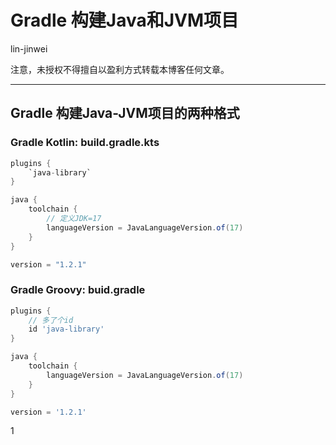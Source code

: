 # Gradle 构建Java和JVM项目

lin-jinwei

注意，未授权不得擅自以盈利方式转载本博客任何文章。

---

## Gradle 构建Java-JVM项目的两种格式

### Gradle Kotlin: build.gradle.kts

```gradle
plugins {
    `java-library`
}

java {
    toolchain {
        // 定义JDK=17
        languageVersion = JavaLanguageVersion.of(17)
    }
}

version = "1.2.1"
```

### Gradle Groovy: buid.gradle

```gradle
plugins {
    // 多了个id
    id 'java-library'
}

java {
    toolchain {
        languageVersion = JavaLanguageVersion.of(17)
    }
}

version = '1.2.1'
```
















1
